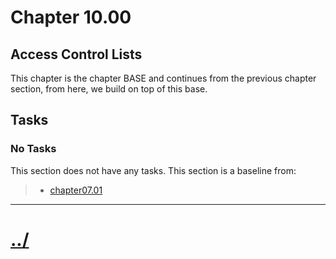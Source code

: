 # Chapter 10.00
## Access Control Lists
This chapter is the chapter BASE and continues from the previous
chapter section, from here, we build on top of this base.

## Tasks

### No Tasks
This section does not have any tasks.
This section is a baseline from:
> * [chapter07.01](../../chapter05/chapter07.01/README.md)


---

# [../](../)

